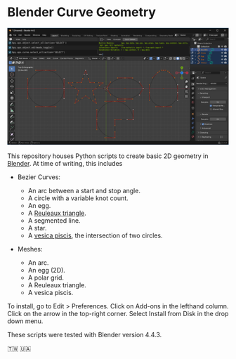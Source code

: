 # Blender Curve Geometry

![Screen Cap](screenCap.png)

This repository houses Python scripts to create basic 2D geometry in [Blender](https://www.blender.org/). At time of writing, this includes

- Bezier Curves:
  - An arc between a start and stop angle.
  - A circle with a variable knot count.
  - An egg.
  - A [Reuleaux triangle](https://en.wikipedia.org/wiki/Reuleaux_triangle).
  - A segmented line.
  - A star.
  - A [vesica piscis](https://en.wikipedia.org/wiki/Vesica_piscis), the intersection of two circles.
  
- Meshes:
  - An arc.
  - An egg (2D).
  - A polar grid.
  - A Reuleaux triangle.
  - A vesica piscis.

To install, go to Edit > Preferences. Click on Add-ons in the lefthand column. Click on the arrow in the top-right corner. Select Install from Disk in the drop down menu.

These scripts were tested with Blender version 4.4.3.

🇹🇼 🇺🇦